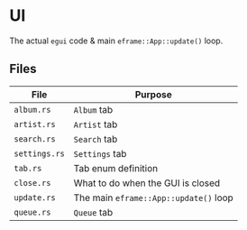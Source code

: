 # UI
The actual `egui` code & main `eframe::App::update()` loop.

## Files
| File          | Purpose |
|---------------|---------|
| `album.rs`    | `Album` tab
| `artist.rs`   | `Artist` tab
| `search.rs`   | `Search` tab
| `settings.rs` | `Settings` tab
| `tab.rs`      | Tab enum definition
| `close.rs`    | What to do when the GUI is closed
| `update.rs`   | The main `eframe::App::update()` loop
| `queue.rs`    | `Queue` tab
